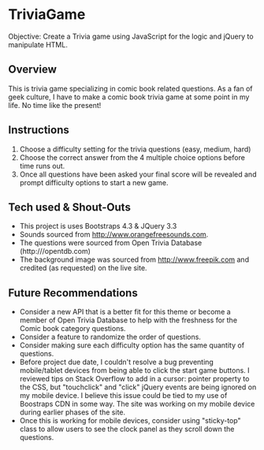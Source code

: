 # TriviaGame
Objective: Create a Trivia game using JavaScript for the logic and jQuery to manipulate HTML.

## Overview
This is trivia game specializing in comic book related questions. As a fan of geek culture, I have to make a comic book trivia game at some point in my life. No time like the present!

## Instructions
1. Choose a difficulty setting for the trivia questions (easy, medium, hard)
2. Choose the correct answer from the 4 multiple choice options before time runs out.
3. Once all questions have been asked your final score will be revealed and prompt difficulty options to start a new game.

## Tech used & Shout-Outs
* This project is uses Bootstraps 4.3 & JQuery 3.3
* Sounds sourced from http://www.orangefreesounds.com. 
* The questions were sourced from Open Trivia Database (http:///opentdb.com)
* The background image was sourced from http://www.freepik.com and credited (as requested) on the live site.

## Future Recommendations
* Consider a new API that is a better fit for this theme or become a member of Open Trivia Database to help with the freshness for the Comic book category questions.
* Consider a feature to randomize the order of questions.
* Consider making sure each difficulty option has the same quantity of questions.
* Before project due date, I couldn't resolve a bug preventing mobile/tablet devices from being able to click the start game buttons. I reviewed tips on Stack Overflow to add in a cursor: pointer property to the CSS, but "touchclick" and "click" jQuery events are being ignored on my mobile device. I believe this issue could be tied to my use of Boostraps CDN in some way. The site was working on my mobile device during earlier phases of the site.
* Once this is working for mobile devices, consider using "sticky-top" class to allow users to see the clock panel as they scroll down the questions.